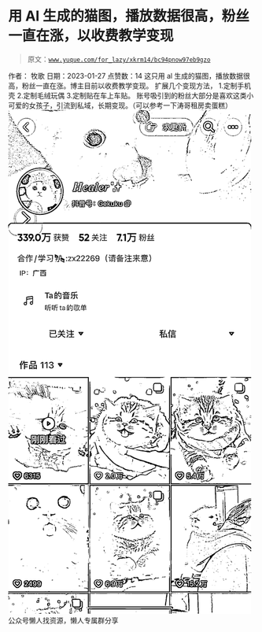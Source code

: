 # 用 AI 生成的猫图，播放数据很高，粉丝一直在涨，以收费教学变现

> 原文：[`www.yuque.com/for_lazy/xkrm14/bc94pnow97eb9gzo`](https://www.yuque.com/for_lazy/xkrm14/bc94pnow97eb9gzo)

<ne-p id="u8222a19e" data-lake-id="u8222a19e"><ne-text id="u3e59e382">作者： 牧歌</ne-text></ne-p> <ne-p id="udb3cd7cd" data-lake-id="udb3cd7cd"><ne-text id="ucef16398">日期：2023-01-27</ne-text></ne-p> <ne-p id="uca650068" data-lake-id="uca650068"><ne-text id="u2f2af5c6">点赞数：</ne-text><ne-text id="u3096a230" ne-bold="true">14</ne-text></ne-p> <ne-hole id="u98dd659d" data-lake-id="u98dd659d"><ne-card data-card-name="hr" data-card-type="block" id="Q2qCW" data-event-boundary="card"><ne-p id="u8f1a2564" data-lake-id="u8f1a2564"><ne-text id="ue7f8d2e7">这只用 al 生成的猫图，播放数据很高，粉丝一直在涨。博主目前以收费教学变现。 扩展几个变现方法， 1.定制手机壳 2.定制毛绒玩偶 3.定制贴在车上车贴。</ne-text> <ne-text id="u3e117d01">账号吸引到的粉丝大部分是喜欢这类小可爱的女孩子，引流到私域，长期变现。（可以参考一下涛哥租房卖蛋糕）</ne-text></ne-p> <ne-p id="u38030d11" data-lake-id="u38030d11"><ne-card data-card-name="image" data-card-type="inline" id="IP14z" data-event-boundary="card">![](img/884279caf37a0450a19302964d84c8f5.png)</ne-card></ne-p> <ne-hole id="u4b55fb2b" data-lake-id="u4b55fb2b"><ne-card data-card-name="hr" data-card-type="block" id="W0TOQ" data-event-boundary="card"><ne-p id="u1f0ec9c7" data-lake-id="u1f0ec9c7"><ne-text id="u1b89d4b0">公众号懒人找资源，懒人专属群分享</ne-text></ne-p></ne-card></ne-hole></ne-card></ne-hole>
